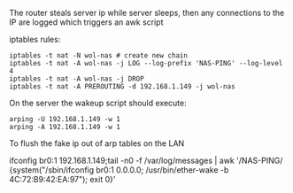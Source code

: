The router steals server ip while server sleeps, then any connections to the IP are logged which triggers an awk script

iptables rules:
```
iptables -t nat -N wol-nas # create new chain
iptables -t nat -A wol-nas -j LOG --log-prefix 'NAS-PING' --log-level 4
iptables -t nat -A wol-nas -j DROP
iptables -t nat -A PREROUTING -d 192.168.1.149 -j wol-nas
```

On the server the wakeup script should execute:
```
arping -U 192.168.1.149 -w 1
arping -A 192.168.1.149 -w 1
```
To flush the fake ip out of arp tables on the LAN

ifconfig br0:1 192.168.1.149;tail -n0 -f /var/log/messages  | awk '/NAS-PING/ {system("/sbin/ifconfig br0:1 0.0.0.0; /usr/bin/ether-wake -b 4C:72:B9:42:EA:97"); exit 0}'
